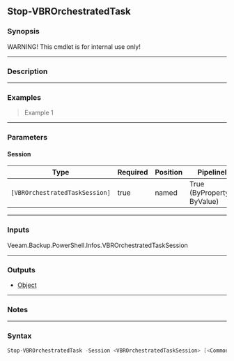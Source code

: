 Stop-VBROrchestratedTask
------------------------

### Synopsis
WARNING! This cmdlet is for internal use only!

---

### Description

---

### Examples
> Example 1

---

### Parameters
#### **Session**

|Type                          |Required|Position|PipelineInput                 |
|------------------------------|--------|--------|------------------------------|
|`[VBROrchestratedTaskSession]`|true    |named   |True (ByPropertyName, ByValue)|

---

### Inputs
Veeam.Backup.PowerShell.Infos.VBROrchestratedTaskSession

---

### Outputs
* [Object](https://learn.microsoft.com/en-us/dotnet/api/System.Object)

---

### Notes

---

### Syntax
```PowerShell
Stop-VBROrchestratedTask -Session <VBROrchestratedTaskSession> [<CommonParameters>]
```
